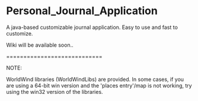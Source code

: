 Personal_Journal_Application
============================

A java-based customizable journal application. Easy to use and fast to customize.

Wiki will be available soon..

============================

NOTE:

WorldWind libraries (WorldWindLibs) are provided. In some cases, if you are using a 64-bit win version and
the 'places entry'/map is not working, try using the win32 version of the libraries.
